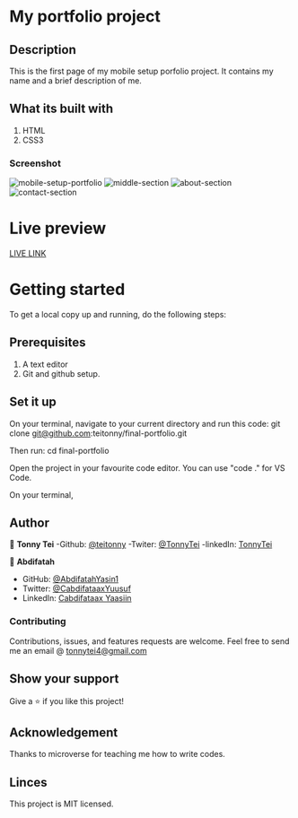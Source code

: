 # My portfolio project
## Description
This is the first page of my mobile setup porfolio project. It contains my name and a brief description of me.

## What its built with
1. HTML
2. CSS3

### Screenshot
![mobile-setup-portfolio](images/screenshot.png)
![middle-section](images/mid-section-1.png)
![about-section](images/about-section-2.png)
![contact-section](images/contact-me-section-1.png)

# Live preview
[LIVE LINK](https://tonnytech.github.io/teitonny.github.io/)

# Getting started
To get a local copy up and running, do the following steps:

## Prerequisites
1. A text editor
2. Git and github setup.

## Set it up
On your terminal, navigate to your current directory and run this code:
git clone git@github.com:teitonny/final-portfolio.git

Then run: 
cd final-portfolio


Open the project in your favourite code editor. 
You can use "code ." for VS Code.


On your terminal, 

## Author

 👤 **Tonny Tei**
-Github: [@teitonny](https://github.com/teitonny)
-Twiter: [@TonnyTei](https://twitter.com/TonnyTei)
-linkedIn: [TonnyTei](https://www.linkedin.com/in/tonny-tei-38a4771a0/)


 👤 **Abdifatah**

- GitHub: [@AbdifatahYasin1](https://github.com/AbdifatahYasin1)
- Twitter: [@CabdifataaxYuusuf](https://twitter.com/CabdifataaxYy)
- LinkedIn: [Cabdifataax Yaasiin](https://www.linkedin.com/in/cabdifataax-yaasiin-69977019a/)

 ### Contributing
Contributions, issues, and features requests are welcome. 
Feel free to send me an email @ tonnytei4@gmail.com

  ## Show your support
Give a ⭐️ if you like this project!

## Acknowledgement
Thanks to microverse for teaching me how to write codes.

## Linces
This project is MIT licensed.
